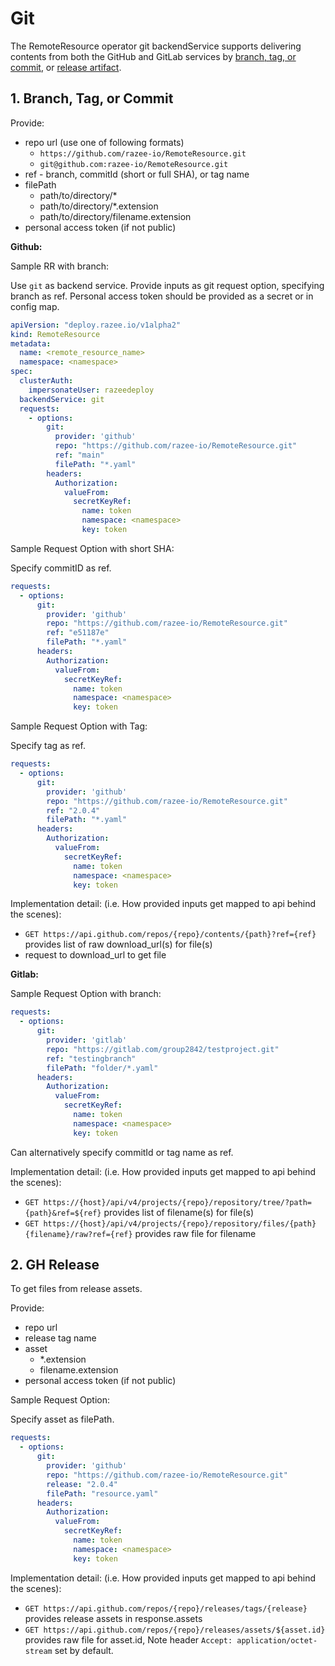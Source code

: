 # Git

The RemoteResource operator git backendService supports delivering contents from
both the GitHub and GitLab services by
[branch, tag, or commit](#1-branch-tag-or-commit),
 or [release artifact](#2-gh-release).

## 1. Branch, Tag, or Commit

Provide:

* repo url (use one of following formats)
  * `https://github.com/razee-io/RemoteResource.git`
  * `git@github.com:razee-io/RemoteResource.git`
* ref - branch, commitId (short or full SHA), or tag name
* filePath
  * path/to/directory/*
  * path/to/directory/*.extension
  * path/to/directory/filename.extension
* personal access token (if not public)

**Github:**

Sample RR with branch:

Use `git` as backend service.
Provide inputs as git request option, specifying branch as ref.
Personal access token should be provided as a secret or in config map.

```yaml
apiVersion: "deploy.razee.io/v1alpha2"
kind: RemoteResource
metadata:
  name: <remote_resource_name>
  namespace: <namespace>
spec:
  clusterAuth:
    impersonateUser: razeedeploy
  backendService: git
  requests:
    - options:
        git:
          provider: 'github'
          repo: "https://github.com/razee-io/RemoteResource.git"
          ref: "main"
          filePath: "*.yaml"
        headers:
          Authorization:
            valueFrom:
              secretKeyRef:
                name: token
                namespace: <namespace>
                key: token
```

Sample Request Option with short SHA:

Specify commitID as ref.

```yaml
requests:
  - options:
      git:
        provider: 'github'
        repo: "https://github.com/razee-io/RemoteResource.git"
        ref: "e51187e"
        filePath: "*.yaml"
      headers:
        Authorization:
          valueFrom:
            secretKeyRef:
              name: token
              namespace: <namespace>
              key: token
```

Sample Request Option with Tag:

Specify tag as ref.

```yaml
requests:
  - options:
      git:
        provider: 'github'
        repo: "https://github.com/razee-io/RemoteResource.git"
        ref: "2.0.4"
        filePath: "*.yaml"
      headers:
        Authorization:
          valueFrom:
            secretKeyRef:
              name: token
              namespace: <namespace>
              key: token
```

Implementation detail:
(i.e. How provided inputs get mapped to api behind the scenes):

* `GET https://api.github.com/repos/{repo}/contents/{path}?ref={ref}`
provides list of raw download_url(s) for file(s)
* request to download_url to get file

**Gitlab:**

Sample Request Option with branch:

```yaml
requests:
  - options:
      git:
        provider: 'gitlab'
        repo: "https://gitlab.com/group2842/testproject.git"
        ref: "testingbranch"
        filePath: "folder/*.yaml"
      headers:
        Authorization:
          valueFrom:
            secretKeyRef:
              name: token
              namespace: <namespace>
              key: token
```

Can alternatively specify commitId or tag name as ref.

Implementation detail:
(i.e. How provided inputs get mapped to api behind the scenes):

* `GET https://{host}/api/v4/projects/{repo}/repository/tree/?path={path}&ref=${ref}`
provides list of filename(s) for file(s)
* `GET https://{host}/api/v4/projects/{repo}/repository/files/{path}{filename}/raw?ref={ref}`
provides raw file for filename

## 2. GH Release

To get files from release assets.

Provide:

* repo url
* release tag name
* asset
  * *.extension
  * filename.extension
* personal access token (if not public)

Sample Request Option:

Specify asset as filePath.

```yaml
requests:
  - options:
      git:
        provider: 'github'
        repo: "https://github.com/razee-io/RemoteResource.git"
        release: "2.0.4"
        filePath: "resource.yaml"
      headers:
        Authorization:
          valueFrom:
            secretKeyRef:
              name: token
              namespace: <namespace>
              key: token
```

Implementation detail:
(i.e. How provided inputs get mapped to api behind the scenes):

* `GET https://api.github.com/repos/{repo}/releases/tags/{release}`
provides release assets in response.assets
* `GET https://api.github.com/repos/{repo}/releases/assets/${asset.id}`
provides raw file for asset.id,
Note header `Accept: application/octet-stream` set by default.
